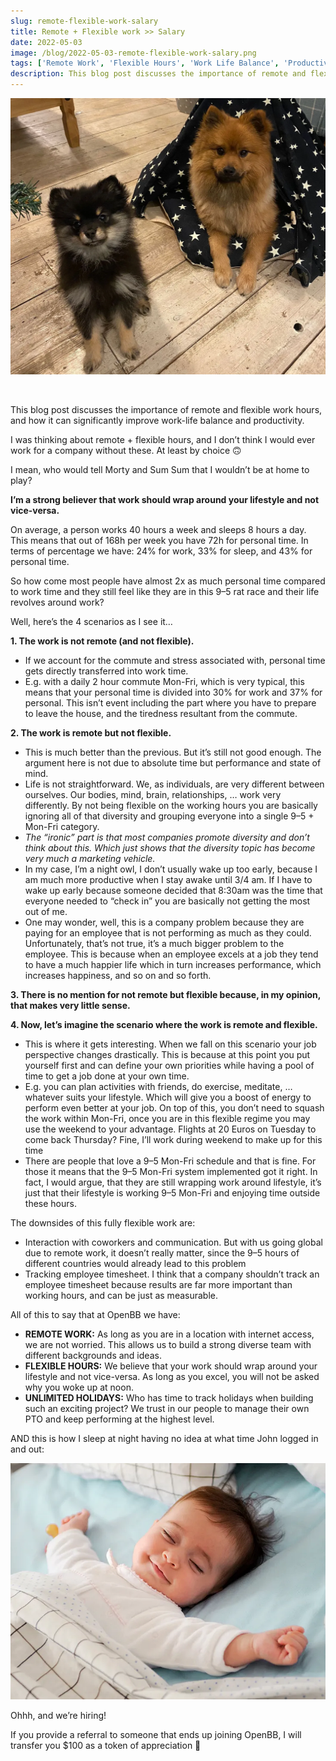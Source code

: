 ```yaml
---
slug: remote-flexible-work-salary
title: Remote + Flexible work >> Salary
date: 2022-05-03
image: /blog/2022-05-03-remote-flexible-work-salary.png
tags: ['Remote Work', 'Flexible Hours', 'Work Life Balance', 'Productivity']
description: This blog post discusses the importance of remote and flexible work hours, and how it can significantly improve work-life balance and productivity.
---
```


<p align="center">
    <img width="600" src="/blog/2022-05-03-remote-flexible-work-salary.png"/>
</p>

<br />

This blog post discusses the importance of remote and flexible work hours, and how it can significantly improve work-life balance and productivity.

<!-- truncate -->

<div style={{borderTop: '1px solid #0088CC', margin: '1.5em 0'}} />

I was thinking about remote + flexible hours, and I don’t think I would ever work for a company without these. At least by choice 🙃

I mean, who would tell Morty and Sum Sum that I wouldn’t be at home to play?

**I’m a strong believer that work should wrap around your lifestyle and not vice-versa.**

On average, a person works 40 hours a week and sleeps 8 hours a day. This means that out of 168h per week you have 72h for personal time. In terms of percentage we have: 24% for work, 33% for sleep, and 43% for personal time.

So how come most people have almost 2x as much personal time compared to work time and they still feel like they are in this 9–5 rat race and their life revolves around work?

Well, here’s the 4 scenarios as I see it…

**1. The work is not remote (and not flexible).**

  - If we account for the commute and stress associated with, personal time gets directly transferred into work time.
  - E.g. with a daily 2 hour commute Mon-Fri, which is very typical, this means that your personal time is divided into 30% for work and 37% for personal. This isn’t event including the part where you have to prepare to leave the house, and the tiredness resultant from the commute.

**2. The work is remote but not flexible.**

  - This is much better than the previous. But it’s still not good enough. The argument here is not due to absolute time but performance and state of mind.
  - Life is not straightforward. We, as individuals, are very different between ourselves. Our bodies, mind, brain, relationships, … work very differently. By not being flexible on the working hours you are basically ignoring all of that diversity and grouping everyone into a single 9–5 + Mon-Fri category.
  - _The “ironic” part is that most companies promote diversity and don’t think about this. Which just shows that the diversity topic has become very much a marketing vehicle._
  - In my case, I’m a night owl, I don’t usually wake up too early, because I am much more productive when I stay awake until 3/4 am. If I have to wake up early because someone decided that 8:30am was the time that everyone needed to “check in” you are basically not getting the most out of me.
  - One may wonder, well, this is a company problem because they are paying for an employee that is not performing as much as they could. Unfortunately, that’s not true, it’s a much bigger problem to the employee. This is because when an employee excels at a job they tend to have a much happier life which in turn increases performance, which increases happiness, and so on and so forth.

**3. There is no mention for not remote but flexible because, in my opinion, that makes very little sense.**

**4. Now, let’s imagine the scenario where the work is remote and flexible.**

  - This is where it gets interesting. When we fall on this scenario your job perspective changes drastically. This is because at this point you put yourself first and can define your own priorities while having a pool of time to get a job done at your own time.
  - E.g. you can plan activities with friends, do exercise, meditate, … whatever suits your lifestyle. Which will give you a boost of energy to perform even better at your job. On top of this, you don’t need to squash the work within Mon-Fri, once you are in this flexible regime you may use the weekend to your advantage. Flights at 20 Euros on Tuesday to come back Thursday? Fine, I’ll work during weekend to make up for this time
  - There are people that love a 9–5 Mon-Fri schedule and that is fine. For those it means that the 9–5 Mon-Fri system implemented got it right. In fact, I would argue, that they are still wrapping work around lifestyle, it’s just that their lifestyle is working 9–5 Mon-Fri and enjoying time outside these hours.

The downsides of this fully flexible work are:

- Interaction with coworkers and communication. But with us going global due to remote work, it doesn’t really matter, since the 9–5 hours of different countries would already lead to this problem
- Tracking employee timesheet. I think that a company shouldn’t track an employee timesheet because results are far more important than working hours, and can be just as measurable.

<div style={{borderTop: '1px solid #0088CC', margin: '1.5em 0'}} />

All of this to say that at OpenBB we have:

- **REMOTE WORK:** As long as you are in a location with internet access, we are not worried. This allows us to build a strong diverse team with different backgrounds and ideas.
- **FLEXIBLE HOURS:** We believe that your work should wrap around your lifestyle and not vice-versa. As long as you excel, you will not be asked why you woke up at noon.
- **UNLIMITED HOLIDAYS:** Who has time to track holidays when building such an exciting project? We trust in our people to manage their own PTO and keep performing at the highest level.

AND this is how I sleep at night having no idea at what time John logged in and out:

![image](/blog/2022-05-03-remote-flexible-work-salary_1.png)

Ohhh, and we’re hiring!

If you provide a referral to someone that ends up joining OpenBB, I will transfer you $100 as a token of appreciation 🦋
